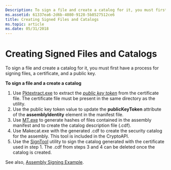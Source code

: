 ```yaml
---
Description: To sign a file and create a catalog for it, you must first have a process for signing files, a certificate, and a public key.
ms.assetid: 61337ea6-2d6b-4080-9128-5b8527512ce6
title: Creating Signed Files and Catalogs
ms.topic: article
ms.date: 05/31/2018
---
```


# Creating Signed Files and Catalogs

To sign a file and create a catalog for it, you must first have a process for signing files, a certificate, and a public key.

**To sign a file and a create a catalog**

1.  Use [Pktextract.exe](pktextract-exe.md) to extract the [*public key token*](p-sbscs-gly.md) from the certificate file. The certificate file must be present in the same directory as the utility.
2.  Use the public key token value to update the **publicKeyToken** attribute of the **assemblyIdentity** element in the manifest file.
3.  Use [MT.exe](mt-exe.md) to generate hashes of files contained in the assembly manifest and to create the catalog description file (.cdf).
4.  Use Makecat.exe with the generated .cdf to create the security catalog for the assembly. This tool is included in the CryptoAPI.
5.  Use the [SignTool](/windows/desktop/SecCrypto/signtool) utility to sign the catalog generated with the certificate used in step 1. The .cdf from steps 3 and 4 can be deleted once the catalog is created.

See also, [Assembly Signing Example](assembly-signing-example.md).

 

 